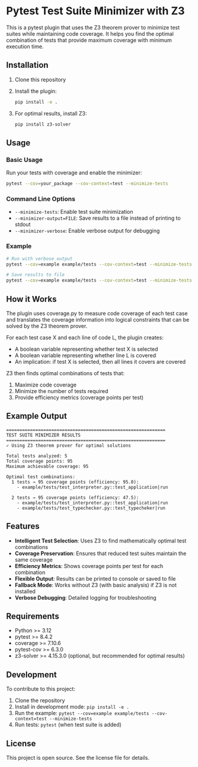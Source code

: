 # Pytest Test Suite Minimizer with Z3

This is a pytest plugin that uses the Z3 theorem prover to minimize test suites while maintaining code coverage. It helps you find the optimal combination of tests that provide maximum coverage with minimum execution time.

## Installation

1. Clone this repository
2. Install the plugin:
   ```bash
   pip install -e .
   ```

3. For optimal results, install Z3:
   ```bash
   pip install z3-solver
   ```

## Usage

### Basic Usage

Run your tests with coverage and enable the minimizer:

```bash
pytest --cov=your_package --cov-context=test --minimize-tests
```

### Command Line Options

- `--minimize-tests`: Enable test suite minimization
- `--minimizer-output=FILE`: Save results to a file instead of printing to stdout
- `--minimizer-verbose`: Enable verbose output for debugging

### Example

```bash
# Run with verbose output
pytest --cov=example example/tests --cov-context=test --minimize-tests --minimizer-verbose

# Save results to file
pytest --cov=example example/tests --cov-context=test --minimize-tests --minimizer-output=results.txt
```

## How it Works

The plugin uses coverage.py to measure code coverage of each test case and translates the coverage information into logical constraints that can be solved by the Z3 theorem prover.

For each test case X and each line of code L, the plugin creates:
- A boolean variable representing whether test X is selected
- A boolean variable representing whether line L is covered
- An implication: if test X is selected, then all lines it covers are covered

Z3 then finds optimal combinations of tests that:
1. Maximize code coverage
2. Minimize the number of tests required
3. Provide efficiency metrics (coverage points per test)

## Example Output

```
============================================================
TEST SUITE MINIMIZER RESULTS
============================================================
✓ Using Z3 theorem prover for optimal solutions

Total tests analyzed: 5
Total coverage points: 95
Maximum achievable coverage: 95

Optimal test combinations:
  1 tests → 95 coverage points (efficiency: 95.0):
    - example/tests/test_interpreter.py::test_application|run

  2 tests → 95 coverage points (efficiency: 47.5):
    - example/tests/test_interpreter.py::test_application|run
    - example/tests/test_typechecker.py::test_typecheker|run
```

## Features

- **Intelligent Test Selection**: Uses Z3 to find mathematically optimal test combinations
- **Coverage Preservation**: Ensures that reduced test suites maintain the same coverage
- **Efficiency Metrics**: Shows coverage points per test for each combination
- **Flexible Output**: Results can be printed to console or saved to file
- **Fallback Mode**: Works without Z3 (with basic analysis) if Z3 is not installed
- **Verbose Debugging**: Detailed logging for troubleshooting

## Requirements

- Python >= 3.12
- pytest >= 8.4.2
- coverage >= 7.10.6
- pytest-cov >= 6.3.0
- z3-solver >= 4.15.3.0 (optional, but recommended for optimal results)

## Development

To contribute to this project:

1. Clone the repository
2. Install in development mode: `pip install -e .`
3. Run the example: `pytest --cov=example example/tests --cov-context=test --minimize-tests`
4. Run tests: `pytest` (when test suite is added)

## License

This project is open source. See the license file for details.